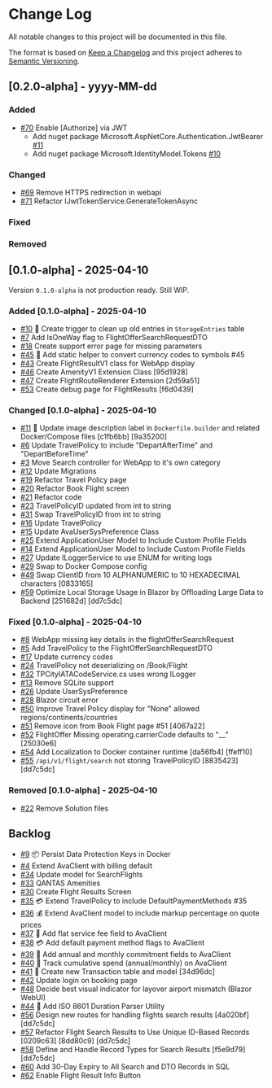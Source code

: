 
# Change Log

All notable changes to this project will be documented in this file.

The format is based on [Keep a Changelog](http://keepachangelog.com/)
and this project adheres to [Semantic Versioning](http://semver.org/).

## [0.2.0-alpha] - yyyy-MM-dd

### Added

- [#70](https://github.com/repasscloud/Ava.Platform/issues/70)
  Enable [Authorize] via JWT
  - Add nuget package Microsoft.AspNetCore.Authentication.JwtBearer [#11](https://github.com/repasscloud/dotnet-sdk-preloaded/issues/11)
  - Add nuget package Microsoft.IdentityModel.Tokens [#10](https://github.com/repasscloud/dotnet-sdk-preloaded/issues/10)

### Changed

- [#69](https://github.com/repasscloud/Ava.WebApp/issues/69)
  Remove HTTPS redirection in webapi
- [#71](https://github.com/repasscloud/Ava.WebApp/issues/71)
  Refactor IJwtTokenService.GenerateTokenAsync

### Fixed

### Removed

## [0.1.0-alpha] - 2025-04-10

Version `0.1.0-alpha` is not production ready. Still WIP.

### Added [0.1.0-alpha] - 2025-04-10

- [#10](https://github.com/repasscloud/Ava.WebApp/issues/10)
  📌 Create trigger to clean up old entries in `StorageEntries` table
- [#7](https://github.com/repasscloud/Ava.WebApp/issues/7)
  Add IsOneWay flag to FlightOfferSearchRequestDTO
- [#18](https://github.com/repasscloud/Ava.WebApp/issues/18)
  Create support error page for missing parameters
- [#45](https://github.com/repasscloud/Ava.Platform/issues/45)
  💱 Add static helper to convert currency codes to symbols #45
- [#43](https://github.com/repasscloud/Ava.Platform/issues/43)
  Create FlightResultV1 class for WebApp display
- [#46](https://github.com/repasscloud/Ava.Platform/issues/46)
  Create AmenityV1 Extension Class [95d1928]
- [#47](https://github.com/repasscloud/Ava.Platform/issues/47)
  Create FlightRouteRenderer Extension [2d59a51]
- [#53](https://github.com/repasscloud/Ava.WebApp/issues/53)
  Create debug page for FlightResults [f6d0439]

### Changed [0.1.0-alpha] - 2025-04-10

- [#11](https://github.com/repasscloud/Ava.WebApp/issues/11)
  🐳 Update image description label in `Dockerfile.builder` and related Docker/Compose files [c1fb6bb] [9a35200]
- [#6](https://github.com/repasscloud/Ava.WebApp/issues/6)
  Update TravelPolicy to include "DepartAfterTime" and "DepartBeforeTime"
- [#3](https://github.com/repasscloud/Ava.WebApp/issues/3)
  Move Search controller for WebApp to it's own category
- [#12](https://github.com/repasscloud/Ava.WebApp/issues/12)
  Update Migrations
- [#19](https://github.com/repasscloud/Ava.WebApp/issues/19)
  Refactor Travel Policy page
- [#20](https://github.com/repasscloud/Ava.WebApp/issues/20)
  Refactor Book Flight screen
- [#21](https://github.com/repasscloud/Ava.WebApp/issues/21)
  Refactor code
- [#23](https://github.com/repasscloud/Ava.WebApp/issues/23)
  TravelPolicyID updated from int to string
- [#31](https://github.com/repasscloud/Ava.WebApp/issues/31)
  Swap TravelPolicyID from int to string
- [#16](https://github.com/repasscloud/Ava.WebApp/issues/16)
  Update TravelPolicy
- [#15](https://github.com/repasscloud/Ava.WebApp/issues/15)
  Update AvaUserSysPreference Class
- [#25](https://github.com/repasscloud/Ava.WebApp/issues/25)
  Extend ApplicationUser Model to Include Custom Profile Fields
- [#14](https://github.com/repasscloud/Ava.WebApp/issues/14)
  Extend ApplicationUser Model to Include Custom Profile Fields
- [#27](https://github.com/repasscloud/Ava.WebApp/issues/27)
  Update ILoggerService to use ENUM for writing logs
- [#29](https://github.com/repasscloud/Ava.WebApp/issues/29)
  Swap to Docker Compose config
- [#49](https://github.com/repasscloud/Ava.WebApp/issues/49)
  Swap ClientID from 10 ALPHANUMERIC to 10 HEXADECIMAL characters [0833165]
- [#59](https://github.com/repasscloud/Ava.Platform/issues/59)
  Optimize Local Storage Usage in Blazor by Offloading Large Data to Backend [251682d] [dd7c5dc]

### Fixed [0.1.0-alpha] - 2025-04-10

- [#8](https://github.com/repasscloud/Ava.WebApp/issues/8)
  WebApp missing key details in the flightOfferSearchRequest
- [#5](https://github.com/repasscloud/Ava.WebApp/issues/5)
  Add TravelPolicy to the FlightOfferSearchRequestDTO
- [#17](https://github.com/repasscloud/Ava.WebApp/issues/17)
  Update currency codes
- [#24](https://github.com/repasscloud/Ava.WebApp/issues/24)
  TravelPolicy not deserializing on /Book/Flight
- [#32](https://github.com/repasscloud/Ava.WebApp/issues/32)
  TPCityIATACodeService.cs uses wrong ILogger
- [#13](https://github.com/repasscloud/Ava.WebApp/issues/13)
  Remove SQLite support
- [#26](https://github.com/repasscloud/Ava.WebApp/issues/26)
  Update UserSysPreference
- [#28](https://github.com/repasscloud/Ava.WebApp/issues/28)
  Blazor circuit error
- [#50](https://github.com/repasscloud/Ava.WebApp/issues/50)
  Improve Travel Policy display for "None" allowed regions/continents/countries
- [#51](https://github.com/repasscloud/Ava.WebApp/issues/51)
  Remove icon from Book Flight page #51 [4067a22]
- [#52](https://github.com/repasscloud/Ava.WebApp/issues/52)
  FlightOffer Missing operating.carrierCode defaults to "__" [25030e6]
- [#54](https://github.com/repasscloud/Ava.WebApp/issues/54)
  Add Localization to Docker container runtime [da56fb4] [ffeff10]
- [#55](https://github.com/repasscloud/Ava.Platform/issues/55)
  `/api/v1/flight/search` not storing TravelPolicyID [8835423] [dd7c5dc]

### Removed [0.1.0-alpha] - 2025-04-10

- [#22](https://github.com/repasscloud/Ava.WebApp/issues/22)
  Remove Solution files

## Backlog

- [#9](https://github.com/repasscloud/Ava.WebApp/issues/9)
  📦 Persist Data Protection Keys in Docker
- [#4](https://github.com/repasscloud/Ava.WebApp/issues/4)
  Extend AvaClient with billing default
- [#34](https://github.com/repasscloud/Ava.WebApp/issues/34)
  Update model for SearchFlights
- [#33](https://github.com/repasscloud/Ava.WebApp/issues/33)
  QANTAS Amenities
- [#30](https://github.com/repasscloud/Ava.WebApp/issues/30)
  Create Flight Results Screen
- [#35](https://github.com/repasscloud/Ava.WebApp/issues/35)
  💳 Extend TravelPolicy to include DefaultPaymentMethods #35
- [#36](https://github.com/repasscloud/Ava.Platform/issues/36)
  💰 Extend AvaClient model to include markup percentage on quote prices
- [#37](https://github.com/repasscloud/Ava.Platform/issues/37)
  🧾 Add flat service fee field to AvaClient
- [#38](https://github.com/repasscloud/Ava.Platform/issues/38)
  💳 Add default payment method flags to AvaClient
- [#39](https://github.com/repasscloud/Ava.Platform/issues/39)
  📅 Add annual and monthly commitment fields to AvaClient
- [#40](https://github.com/repasscloud/Ava.Platform/issues/40)
  💸 Track cumulative spend (annual/monthly) on AvaClient
- [#41](https://github.com/repasscloud/Ava.Platform/issues/41)
  🧾 Create new Transaction table and model [34d96dc]
- [#42](https://github.com/repasscloud/Ava.Platform/issues/42)
  Update login on booking page
- [#48](https://github.com/repasscloud/Ava.Platform/issues/48)
  Decide best visual indicator for layover airport mismatch (Blazor WebUI)
- [#44](https://github.com/repasscloud/Ava.Platform/issues/44)
  🐛 Add ISO 8601 Duration Parser Utility
- [#56](https://github.com/repasscloud/Ava.Platform/issues/56)
  Design new routes for handling flights search results [4a020bf] [dd7c5dc]
- [#57](https://github.com/repasscloud/Ava.Platform/issues/57)
  Refactor Flight Search Results to Use Unique ID-Based Records [0209c63] [8dd80c9] [dd7c5dc]
- [#58](https://github.com/repasscloud/Ava.Platform/issues/58)
  Define and Handle Record Types for Search Results [f5e9d79] [dd7c5dc]
- [#60](https://github.com/repasscloud/Ava.Platform/issues/60)
  Add 30-Day Expiry to All Search and DTO Records in SQL
- [#62](https://github.com/repasscloud/Ava.Platform/issues/62)
  Enable Flight Result Info Button
